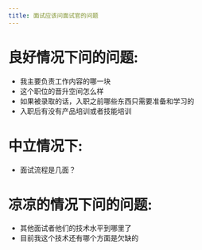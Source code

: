 ```yaml
---
title: 面试应该问面试官的问题
---
```

# 良好情况下问的问题:
* 我主要负责工作内容的哪一块
* 这个职位的晋升空间怎么样
* 如果被录取的话，入职之前哪些东西只需要准备和学习的
* 入职后有没有产品培训或者技能培训

# 中立情况下:
* 面试流程是几面？

# 凉凉的情况下问的问题:
* 其他面试者他们的技术水平到哪里了
* 目前我这个技术还有哪个方面是欠缺的


